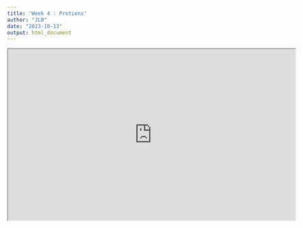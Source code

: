 ```yaml
---
title: 'Week 4 : Protiens'
author: "JLB"
date: "2023-10-13"
output: html_document
---
```





<iframe src="https://black-cat-enthusiast.github.io/Week_4_molecular/" width="672" height="400px" data-external="1"></iframe>

